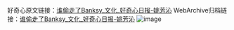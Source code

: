 好奇心原文链接：[谁偷走了Banksy_文化_好奇心日报-姚芳沁](https://www.qdaily.com/articles/41.html)
WebArchive归档链接：[谁偷走了Banksy_文化_好奇心日报-姚芳沁](http://web.archive.org/web/20190623143635/https://www.qdaily.com/articles/41.html)
![image](http://ww3.sinaimg.cn/large/007d5XDply1g3v47s8zghj30u02uie81)